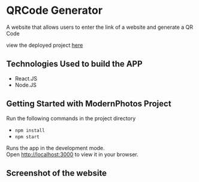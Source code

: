 # QRCode Generator
A website that allows users to enter the link of a website and generate a QR Code

view the deployed project [here]()


## Technologies Used to build the APP
- React.JS
- Node.JS

## Getting Started with ModernPhotos Project
Run the following commands in the project directory

- `npm install`
- `npm start`

Runs the app in the development mode.\
Open [http://localhost:3000](http://localhost:3000) to view it in your browser.


## Screenshot of the website

